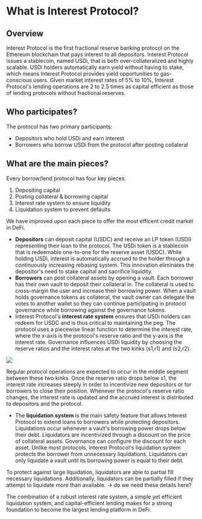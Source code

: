 # What is Interest Protocol?


## Overview
Interest Protocol is the first fractional reserve banking protocol on the Ethereum blockchain that pays interest to all depositors. Interest Protocol issues a stablecoin, named USDi, that is both over-collateralized and highly scalable. USDi holders automatically earn yield without having to stake, which means Interest Protocol provides yield opportunities to gas-conscious users.  Given market interest rates of 5\% to 10\%, Interest Protocol's lending operations are 2 to 2.5 times as capital efficient as those of lending protocols without fractional reserves. 


## Who participates?
The protocol has two primary participants:
* Depositors who hold USDi and earn interest
* Borrowers who borrow USDi from the protocol after posting collateral

## What are the main pieces? 
Every borrow/lend protocol has four key pieces: 
1. Depositing capital 
2. Posting collateral & borrowing capital
3. Interest rate system to ensure liquidity
4. Liquidation system to prevent defaults

We have improved upon each piece to offer the most efficent credit market in DeFi.

* **Depositors** can deposit capital (USDC) and receive an LP token (USDi) representing their loan to the protocol. The USDi token is a stablecoin that is redeemable one-to-one for the reserve asset (USDC). While holding USDi, interest is automatically accrued to the holder through a continuously increasing rebasing system. This innovation eliminates the depositor's need to stake capital and sacrifice liquidity. 
* **Borrowers** can post collateral assets by opening a vault. Each borrower has their own vault to deposit their collateral in. The collateral is used to cross-margin the user and increase their borrowing power. When a vault holds governance tokens as collateral, the vault owner can delegate the votes to another wallet so they can continue participating in protocol governance while borrowing against the governance tokens.
* Interest Protocol's **interest rate system** ensures that USDi holders can redeem for USDC and is thus critical to maintaining the peg. The protocol uses a piecewise linear function to determine the interest rate, where the x-axis is the protocol's reserve ratio and the y-axis is the interest rate. Governance influences USDi liquidity by choosing the reserve ratios and the interest rates at the two kinks (s1,r1) and (s2,r2).

![](https://i.imgur.com/sHufcmn.png)

 Regular protocol operations are expected to occur in the middle segment between these two kinks. Once the reserve ratio drops below s1, the interest rate increases steeply in order to incentivize new depositors or for borrowers to close their position. Whenever the protocol's reserve ratio changes, the interest rate is updated and the accrued interest is distributed to depositors and the protocol.  
* The **liquidation system** is the main safety feature that allows Interest Protocol to extend loans to borrowers while protecting depositors. Liquidations occur whenever a vault's borrowing power drops below their debt. Liquidators are incentivized through a discount on the price of collateral assets. Governance can configure the discount for each asset. Unlike most protocols, Interest Protocol's liquidation system protects the borrower from unnecessary liquidations. Liquidators can only liquidate a vault until its borrowing power is equal to their debt. 

To protect against large liquidation, liquidators are able to partial fill necessary liquidations. Additionally, liquidators can be partially filled if they attempt to liquidate more than available. -> do we need these details here?

The combination of a robust interest rate system, a simple yet efficient liquidation system, and capital-efficient lending makes for a strong foundation to become the largest lending platform in DeFi. 







